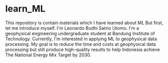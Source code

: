 # learn_ML
This repository is contain materials which I have learned about ML
But first, let me introduce myself. I'm Leonardo Budhi Satrio Utomo. I'm a geophysical engineering undergraduate student at Bandung Institute of Technology. Currently, I'm interested in applying ML to geophysical data processing. My goal is to reduce the time and costs at geophysical data processing but still produce high-quality results to help Indonesia achieve The National Energy Mix Target by 2030.

